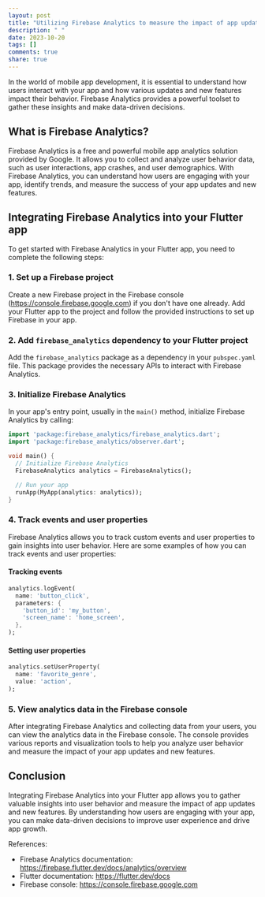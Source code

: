 ```yaml
---
layout: post
title: "Utilizing Firebase Analytics to measure the impact of app updates and new features in Flutter"
description: " "
date: 2023-10-20
tags: []
comments: true
share: true
---
```


In the world of mobile app development, it is essential to understand how users interact with your app and how various updates and new features impact their behavior. Firebase Analytics provides a powerful toolset to gather these insights and make data-driven decisions.

## What is Firebase Analytics?

Firebase Analytics is a free and powerful mobile app analytics solution provided by Google. It allows you to collect and analyze user behavior data, such as user interactions, app crashes, and user demographics. With Firebase Analytics, you can understand how users are engaging with your app, identify trends, and measure the success of your app updates and new features.

## Integrating Firebase Analytics into your Flutter app

To get started with Firebase Analytics in your Flutter app, you need to complete the following steps:

### 1. Set up a Firebase project

Create a new Firebase project in the Firebase console (https://console.firebase.google.com) if you don't have one already. Add your Flutter app to the project and follow the provided instructions to set up Firebase in your app.

### 2. Add `firebase_analytics` dependency to your Flutter project

Add the `firebase_analytics` package as a dependency in your `pubspec.yaml` file. This package provides the necessary APIs to interact with Firebase Analytics.

### 3. Initialize Firebase Analytics

In your app's entry point, usually in the `main()` method, initialize Firebase Analytics by calling:

```dart
import 'package:firebase_analytics/firebase_analytics.dart';
import 'package:firebase_analytics/observer.dart';

void main() {
  // Initialize Firebase Analytics
  FirebaseAnalytics analytics = FirebaseAnalytics();

  // Run your app
  runApp(MyApp(analytics: analytics));
}
```

### 4. Track events and user properties

Firebase Analytics allows you to track custom events and user properties to gain insights into user behavior. Here are some examples of how you can track events and user properties:

#### Tracking events

```dart
analytics.logEvent(
  name: 'button_click',
  parameters: {
    'button_id': 'my_button',
    'screen_name': 'home_screen',
  },
);
```

#### Setting user properties

```dart
analytics.setUserProperty(
  name: 'favorite_genre',
  value: 'action',
);
```

### 5. View analytics data in the Firebase console

After integrating Firebase Analytics and collecting data from your users, you can view the analytics data in the Firebase console. The console provides various reports and visualization tools to help you analyze user behavior and measure the impact of your app updates and new features.

## Conclusion

Integrating Firebase Analytics into your Flutter app allows you to gather valuable insights into user behavior and measure the impact of app updates and new features. By understanding how users are engaging with your app, you can make data-driven decisions to improve user experience and drive app growth.

References:

- Firebase Analytics documentation: https://firebase.flutter.dev/docs/analytics/overview
- Flutter documentation: https://flutter.dev/docs
- Firebase console: https://console.firebase.google.com